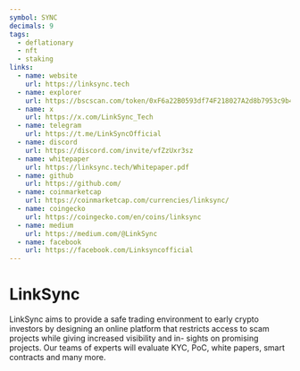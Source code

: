 ```yaml
---
symbol: SYNC
decimals: 9
tags:
  - deflationary
  - nft
  - staking
links:
  - name: website
    url: https://linksync.tech
  - name: explorer
    url: https://bscscan.com/token/0xF6a22B0593df74F218027A2d8b7953c9b4542AA1
  - name: x
    url: https://x.com/LinkSync_Tech
  - name: telegram
    url: https://t.me/LinkSyncOfficial
  - name: discord
    url: https://discord.com/invite/vfZzUxr3sz
  - name: whitepaper
    url: https://linksync.tech/Whitepaper.pdf
  - name: github
    url: https://github.com/
  - name: coinmarketcap
    url: https://coinmarketcap.com/currencies/linksync/
  - name: coingecko
    url: https://coingecko.com/en/coins/linksync
  - name: medium
    url: https://medium.com/@LinkSync
  - name: facebook
    url: https://facebook.com/Linksyncofficial
---
```


# LinkSync

LinkSync aims to provide a safe trading environment to early crypto investors by designing an online platform that restricts access to scam projects while giving increased visibility and in- sights on promising projects. Our teams of experts will evaluate KYC, PoC, white papers, smart contracts and many more.

